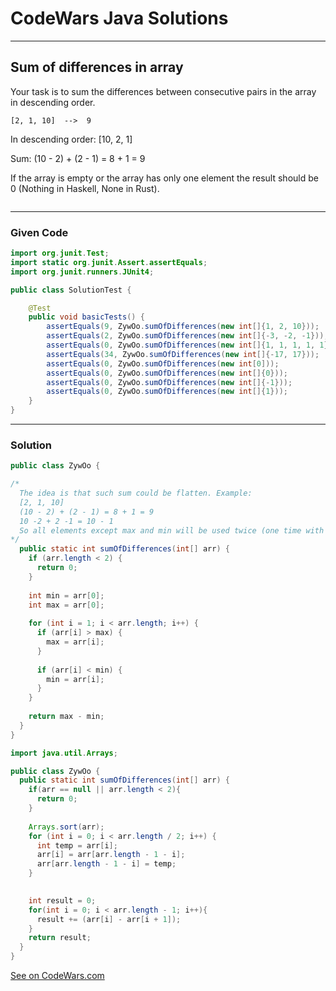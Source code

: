 # CodeWars Java Solutions

---

## Sum of differences in array


Your task is to sum the differences between consecutive pairs in the array in descending order.

```
[2, 1, 10]  -->  9
```

In descending order: [10, 2, 1]

Sum: (10 - 2) + (2 - 1) = 8 + 1 = 9

If the array is empty or the array has only one element the result should be 0 (Nothing in Haskell, None in Rust).



```

```


---

### Given Code

```Java
import org.junit.Test;
import static org.junit.Assert.assertEquals;
import org.junit.runners.JUnit4;

public class SolutionTest {

    @Test
    public void basicTests() {
        assertEquals(9, ZywOo.sumOfDifferences(new int[]{1, 2, 10}));
        assertEquals(2, ZywOo.sumOfDifferences(new int[]{-3, -2, -1}));
        assertEquals(0, ZywOo.sumOfDifferences(new int[]{1, 1, 1, 1, 1}));
        assertEquals(34, ZywOo.sumOfDifferences(new int[]{-17, 17}));
        assertEquals(0, ZywOo.sumOfDifferences(new int[0]));
        assertEquals(0, ZywOo.sumOfDifferences(new int[]{0}));
        assertEquals(0, ZywOo.sumOfDifferences(new int[]{-1}));
        assertEquals(0, ZywOo.sumOfDifferences(new int[]{1}));
    }
}
```

---

### Solution

```Java
public class ZywOo {

/*
  The idea is that such sum could be flatten. Example:
  [2, 1, 10]
  (10 - 2) + (2 - 1) = 8 + 1 = 9
  10 -2 + 2 -1 = 10 - 1
  So all elements except max and min will be used twice (one time with + and one tme ith -) so they will be erased.
*/
  public static int sumOfDifferences(int[] arr) {
    if (arr.length < 2) {
      return 0;
    }
  
    int min = arr[0];
    int max = arr[0];
    
    for (int i = 1; i < arr.length; i++) {
      if (arr[i] > max) {
        max = arr[i];
      }
      
      if (arr[i] < min) {
        min = arr[i];
      }
    }
    
    return max - min;
  }
}
```

```Java
import java.util.Arrays;

public class ZywOo {
  public static int sumOfDifferences(int[] arr) {
    if(arr == null || arr.length < 2){
      return 0;
    }
    
    Arrays.sort(arr);
    for (int i = 0; i < arr.length / 2; i++) {
      int temp = arr[i];
      arr[i] = arr[arr.length - 1 - i];
      arr[arr.length - 1 - i] = temp;
    }

    
    int result = 0;
    for(int i = 0; i < arr.length - 1; i++){
      result += (arr[i] - arr[i + 1]);
    }
    return result;
  }
}
```

[See on CodeWars.com](https://www.codewars.com/kata/5b73fe9fb3d9776fbf00009e/train/java)